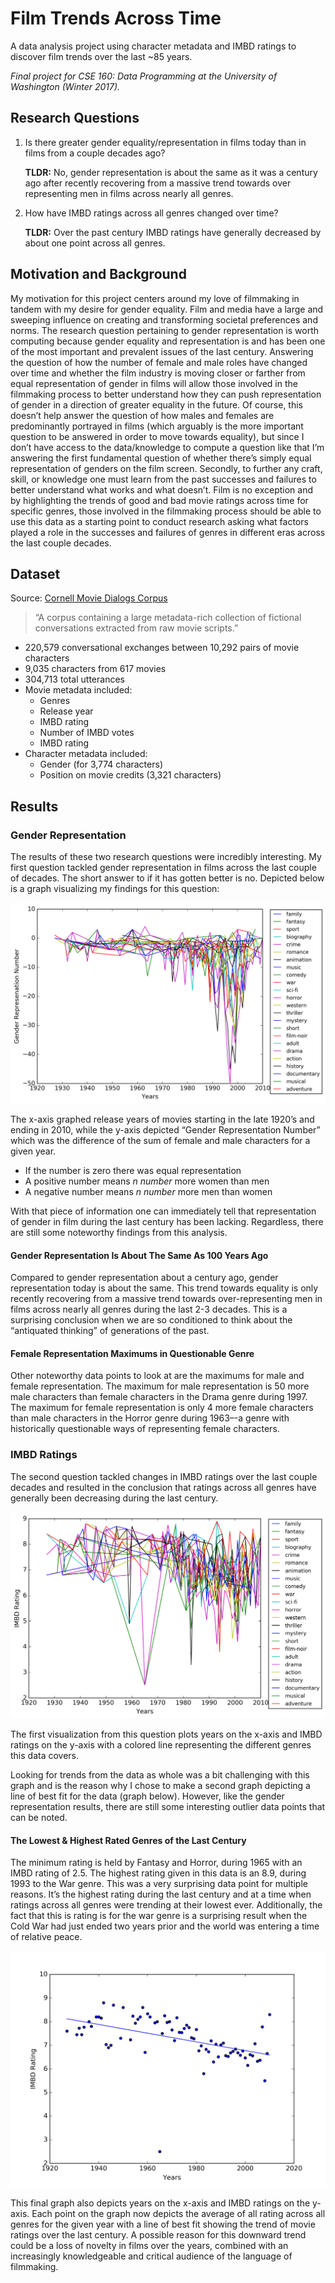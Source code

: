 # Film Trends Across Time

A data analysis project using character metadata and IMBD ratings to discover film trends over the last ~85 years.

_Final project for CSE 160: Data Programming at the University of Washington (Winter 2017)._

## Research Questions

1. Is there greater gender equality/representation in films today than in films from a couple decades ago?

	__TLDR:__ No, gender representation is about the same as it was a century ago after recently recovering from a massive trend towards over representing men in films across nearly all genres.

2. How have IMBD ratings across all genres changed over time?

	__TLDR:__ Over the past century IMBD ratings have generally decreased by about one point across all genres.

## Motivation and Background

My motivation for this project centers around my love of filmmaking in tandem with my desire for gender equality. Film and media have a large and sweeping influence on creating and transforming societal preferences and norms. The research question pertaining to gender representation is worth computing because gender equality and representation is and has been one of the most important and prevalent issues of the last century. Answering the question of how the number of female and male roles have changed over time and whether the film industry is moving closer or farther from equal representation of gender in films will allow those involved in the filmmaking process to better understand how they can push representation of gender in a direction of greater equality in the future. Of course, this doesn’t help answer the question of how males and females are predominantly portrayed in films (which arguably is the more important question to be answered in order to move towards equality), but since I don’t have access to the data/knowledge to compute a question like that I’m answering the first fundamental question of whether there’s simply equal representation of genders on the film screen. Secondly, to further any craft, skill, or knowledge one must learn from the past successes and failures to better understand what works and what doesn’t. Film is no exception and by highlighting the trends of good and bad movie ratings across time for specific genres, those involved in the filmmaking process should be able to use this data as a starting point to conduct research asking what factors played a role in the successes and failures of genres in different eras across the last couple decades.

## Dataset

Source: [Cornell Movie Dialogs Corpus](http://www.cs.cornell.edu/~cristian/Cornell_Movie-Dialogs_Corpus.html)

> “A corpus containing a large metadata-rich collection of fictional conversations extracted from raw movie scripts.”

- 220,579 conversational exchanges between 10,292 pairs of movie characters
- 9,035 characters from 617 movies
- 304,713 total utterances
- Movie metadata included:
	- Genres
	- Release year
	- IMBD rating
	- Number of IMBD votes
	- IMBD rating
- Character metadata included:
	- Gender (for 3,774 characters)
	- Position on movie credits (3,321 characters)

## Results

### Gender Representation
The results of these two research questions were incredibly interesting. My first question tackled gender representation in films across the last couple of decades. The short answer to if it has gotten better is no. Depicted below is a graph visualizing my findings for this question:

![Plot of movie gender results](results/movie-gender-results.png)

The x-axis graphed release years of movies starting in the late 1920’s and ending in 2010, while the y-axis depicted “Gender Representation Number” which was the difference of the sum of female and male characters for a given year.

- If the number is zero there was equal representation
- A positive number means _n number_ more women than men
- A negative number means _n number_ more men than women

With that piece of information one can immediately tell that representation of gender in film during the last century has been lacking. Regardless, there are still some noteworthy findings from this analysis.

#### Gender Representation Is About The Same As 100 Years Ago
Compared to gender representation about a century ago, gender representation today is about the same. This trend towards equality is only recently recovering from a massive trend towards over-representing men in films across nearly all genres during the last 2-3 decades. This is a surprising conclusion when we are so conditioned to think about the “antiquated thinking” of generations of the past.

#### Female Representation Maximums in Questionable Genre
Other noteworthy data points to look at are the maximums for male and female representation. The maximum for male representation is 50 more male characters than female characters in the Drama genre during 1997. The maximum for female representation is only 4 more female characters than male characters in the Horror genre during 1963–-a genre with historically questionable ways of representing female characters.

### IMBD Ratings
The second question tackled changes in IMBD ratings over the last couple decades and resulted in the conclusion that ratings across all genres have generally been decreasing during the last century.

![Plot of movie rating results](results/movie-rating-results.png)

The first visualization from this question plots years on the x-axis and IMBD ratings on the y-axis with a colored line representing the different genres this data covers.

Looking for trends from the data as whole was a bit challenging with this graph and is the reason why I chose to make a second graph depicting a line of best fit for the data (graph below). However, like the gender representation results, there are still some interesting outlier data points that can be noted.

#### The Lowest & Highest Rated Genres of the Last Century
The minimum rating is held by Fantasy and Horror, during 1965 with an IMBD rating of 2.5. The highest rating given in this data is an 8.9, during 1993 to the War genre. This was a very surprising data point for multiple reasons. It’s the highest rating during the last century and at a time when ratings across all genres were trending at their lowest ever. Additionally, the fact that this is rating is for the war genre is a surprising result when the Cold War had just ended two years prior and the world was entering a time of relative peace.

![Plot of movie rating results with a line of best fit](results/ratings-line-of-best-fit.png)

This final graph also depicts years on the x-axis and IMBD ratings on the y-axis. Each point on the graph now depicts the average of all rating across all genres for the given year with a line of best fit showing the trend of movie ratings over the last century. A possible reason for this downward trend could be a loss of novelty in films over the years, combined with an increasingly knowledgeable and critical audience of the language of filmmaking.
